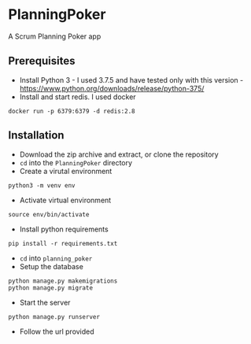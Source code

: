 # PlanningPoker
A Scrum Planning Poker app
## Prerequisites ##
* Install Python 3 - I used 3.7.5 and have tested only with this version - https://www.python.org/downloads/release/python-375/
* Install and start redis. I used docker
```
docker run -p 6379:6379 -d redis:2.8
```
## Installation ##
* Download the zip archive and extract, or clone the repository
* `cd` into the `PlanningPoker` directory
* Create a virutal environment
```
python3 -m venv env
```
* Activate virtual environment
```
source env/bin/activate
```
* Install python requirements
```
pip install -r requirements.txt
```
* `cd` into `planning_poker`
* Setup the database
```
python manage.py makemigrations
python manage.py migrate
```
* Start the server
```
python manage.py runserver
```
* Follow the url provided
